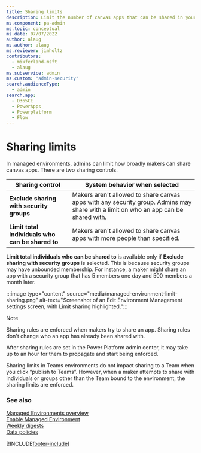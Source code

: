 ```yaml
---
title: Sharing limits
description: Limit the number of canvas apps that can be shared in your managed environments.
ms.component: pa-admin
ms.topic: conceptual
ms.date: 07/07/2022
author: alaug 
ms.author: alaug
ms.reviewer: jimholtz
contributors:
  - mikferland-msft
  - alaug 
ms.subservice: admin
ms.custom: "admin-security"
search.audienceType: 
  - admin
search.app:
  - D365CE
  - PowerApps
  - Powerplatform
  - Flow
---
```

# Sharing limits

<!-- https://go.microsoft.com/fwlink/?linkid=2194484 -->

In managed environments, admins can limit how broadly makers can share canvas apps. There are two sharing controls.  

| Sharing control | System behavior when selected |
| --- | --- |
| **Exclude sharing with security groups** | Makers aren't allowed to share canvas apps with any security group. Admins may share with a limit on who an app can be shared with. |
| **Limit total individuals who can be shared to** | Makers aren't allowed to share canvas apps with more people than specified. |

**Limit total individuals who can be shared to** is available only if **Exclude sharing with security groups** is selected. This is because security groups may have unbounded membership. For instance, a maker might share an app with a security group that has 5 members one day and 500 members a month later.  

:::image type="content" source="media/managed-environment-limit-sharing.png" alt-text="Screenshot of an Edit Environment Management settings screen, with Limit sharing highlighted.":::

> [!NOTE]
> Sharing rules are enforced when makers try to share an app. Sharing rules don't change who an app has already been shared with.
>
> After sharing rules are set in the Power Platform admin center, it may take up to an hour for them to propagate and start being enforced.
>
> Sharing limits in Teams environments do not impact sharing to a Team when you click “publish to Teams”. However, when a maker attempts to share with individuals or groups other than the Team bound to the environment, the sharing limits are enforced. 

### See also

[Managed Environments overview](managed-environment-overview.md)  
[Enable Managed Environment](managed-environment-enable.md)  
[Weekly digests](managed-environment-weekly-digests.md)  
[Data policies](managed-environment-data-policies.md)

[!INCLUDE[footer-include](../includes/footer-banner.md)]
